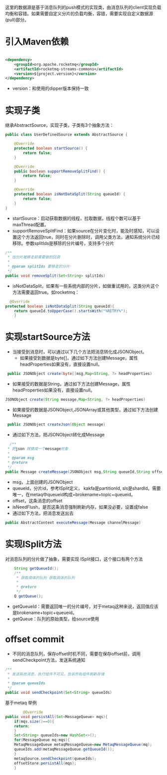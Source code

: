 这里的数据源是基于消息队列的push模式的实现类，由消息队列的client实现负载均衡和容错。如果需要自定义分片的负载均衡，容错，需要实现自定义数据源(pull)部分。

# 引入Maven依赖

```xml

<dependency>
    <groupId>org.apache.rocketmq</groupId>
    <artifactId>rocketmq-streams-commons</artifactId>
    <version>${project.version}</version>
</dependency>
```

- version：和使用的dipper版本保持一致

# 实现子类

继承AbstractSource，实现子类，子类有3个抽象方法：

```java
public class UserDefinedSource extends AbstractSource {

    @Override
    protected boolean startSource() {
        return false;
    }

    @Override
    public boolean supportRemoveSplitFind() {
        return false;
    }

    @Override
    protected boolean isNotDataSplit(String queueId) {
        return false;
    }
}

```

- startSource：启动获取数据的线程，拉取数据，线程个数可以基于maxThread配置。
- supportRemoveSplitFind：如果source在分片变化时，能及时感知，可以设置这个方法返回true，同时在分片删除时，调用父类方法，通知系统分片已经移除。参数splitIds是移除的分片编号，支持多个分片

```java
/**
 * 当分片被移走前需要做的回调
 *
 * @param splitIds 要移走的分片
 */
public void removeSplit(Set<String> splitIds) 
```

- isNotDataSplit，如果有一些系统内部的分片，如做重试用的，这类分片这个方法需要返回true。如rocketmq：

```java
  @Override
protected boolean isNotDataSplit(String queueId){
    return queueId.toUpperCase().startsWith("%RETRY%");
    }
```

# 实现startSource方法

- 当接受到消息时，可以通过以下几个方法把消息转化成JSONObject。
    - 如果接受到数据是byte[]，通过如下方法创建Message，属性headProperties如果没有，直接设置null。

```java
 public JSONObject create(byte[]msg,Map<String, ?> headProperties) 
```

- 如果接受的数据是String，通过如下方法创建Message，属性headProperties如果没有，直接设置null。

```java
JSONObject create(String message,Map<String, ?> headProperties) 
```

- 如果接受的数据是JSONObject,JSONArray或其他类型，通过如下方法创建Message

```java
 public JSONObject createJson(Object message) 
```

- 通过如下方法，把JSONObject转化成Message

```java
  /**
 * 把json 转换成一个message对象
 *
 * @param msg
 * @return
 */
public Message createMessage(JSONObject msg,String queueId,String offset,boolean isNeedFlush) 
```

- msg，上面创建的JSONObject
- queueId，分片id，参考ISplit定义， kakfa是partitionId, sls是shardId。需要唯一，在metaq中queueid构成=brokename+topic+queueid。
- offset，这条消息的offset
- isNeedFlush，是否这条消息强制刷新内存，如果没必要，设置成false
- 通过如下方法，把消息发送出去

```java
public AbstractContext executeMessage(Message channelMessage)
```

# 实现ISplit方法

对消息队列的分片做了抽象，需要实现 ISplit接口，这个接口有两个方法

```java
    String getQueueId();
    /**
     * 获取具体的队列 获取具体的队列
     *
     * @return
     */
    Q getQueue();
```

- getQueueId：需要返回唯一的分片编号，对于metaq这种来说，返回值应该是brokename+topic+queueid。
- getQueue：队列的原始类型，给source使用

# offset commit

- 不同的消息队列，保存offset时机不同，需要在保存offset前，调用sendCheckpoint方法，发送系统通知

```java
/**
 * 发送系统消息，执行组件不可见，告诉所有组件刷新存储
 *
 * @param queueIds
 */
public void sendCheckpoint(Set<String> queueIds)
```

基于metaq 举例

```java
        @Override
public void persistAll(Set<MessageQueue> mqs){
    if(mqs.size()==0){
    return;
    }
    Set<String> queueIds=new HashSet<>();
    for(MessageQueue mq:mqs){
    MetaqMessageQueue metaqMessageQueue=new MetaqMessageQueue(mq);
    queueIds.add(metaqMessageQueue.getQueueId());
    }
    metaqSource.sendCheckpoint(queueIds);
    offsetStore.persistAll(mqs);
    }
```

